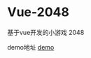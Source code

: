 # Vue-2048
基于vue开发的小游戏 2048

demo地址
 [demo](https://520203xuxia.github.io/Vue-2048/vue-2048-by-xuxia)   
